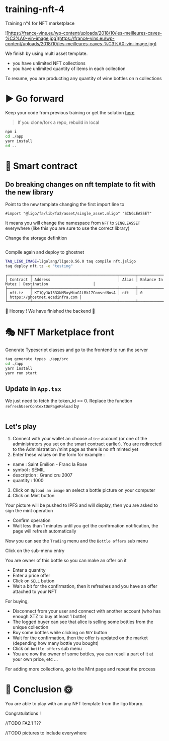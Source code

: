 # training-nft-4

Training n°4 for NFT marketplace

![https://france-vins.eu/wp-content/uploads/2018/10/les-meilleures-caves-%C3%A0-vin-image.jpg](https://france-vins.eu/wp-content/uploads/2018/10/les-meilleures-caves-%C3%A0-vin-image.jpg)

We finish by using multi asset template.

- you have unlimited NFT collections
- you have unlimited quantity of items in each collection

To resume, you are producting any quantity of wine bottles on n collections

# :arrow_forward: Go forward

Keep your code from previous training or get the solution [here](https://github.com/marigold-dev/training-nft-3/tree/main/solution)

> If you clone/fork a repo, rebuild in local

```bash
npm i
cd ./app
yarn install
cd ..
```

# :scroll: Smart contract

## Do breaking changes on nft template to fit with the new library

Point to the new template changing the first import line to

```jsligo
#import "@ligo/fa/lib/fa2/asset/single_asset.mligo" "SINGLEASSET"
```

It means you will change the namespace from `NFT` to `SINGLEASSET` everywhere (like this you are sure to use the correct library)

Change the storage definition

```jsligo

```

Compile again and deploy to ghostnet

```bash
TAQ_LIGO_IMAGE=ligolang/ligo:0.56.0 taq compile nft.jsligo
taq deploy nft.tz -e "testing"
```

```logs
┌──────────┬──────────────────────────────────────┬───────┬──────────────────┬────────────────────────────────┐
│ Contract │ Address                              │ Alias │ Balance In Mutez │ Destination                    │
├──────────┼──────────────────────────────────────┼───────┼──────────────────┼────────────────────────────────┤
│ nft.tz   │ KT1QyJW133XNM5xyMixG1LRk17ComsrdNnsA │ nft   │ 0                │ https://ghostnet.ecadinfra.com │
└──────────┴──────────────────────────────────────┴───────┴──────────────────┴────────────────────────────────┘
```

:tada: Hooray ! We have finished the backend :tada:

# :performing_arts: NFT Marketplace front

Generate Typescript classes and go to the frontend to run the server

```bash
taq generate types ./app/src
cd ./app
yarn install
yarn run start
```

## Update in `App.tsx`

We just need to fetch the token_id == 0.
Replace the function `refreshUserContextOnPageReload` by

```typescript

```

## Let's play

1. Connect with your wallet an choose `alice` account (or one of the administrators you set on the smart contract earlier). You are redirected to the Administration /mint page as there is no nft minted yet
2. Enter these values on the form for example :

- name : Saint Emilion - Franc la Rose
- symbol : SEMIL
- description : Grand cru 2007
- quantity : 1000

3. Click on `Upload an image` an select a bottle picture on your computer
4. Click on Mint button

Your picture will be pushed to IPFS and will display, then you are asked to sign the mint operation

- Confirm operation
- Wait less than 1 minutes until you get the confirmation notification, the page will refresh automatically

Now you can see the `Trading` menu and the `Bottle offers` sub menu

Click on the sub-menu entry

You are owner of this bottle so you can make an offer on it

- Enter a quantity
- Enter a price offer
- Click on `SELL` button
- Wait a bit for the confirmation, then it refreshes and you have an offer attached to your NFT

For buying,

- Disconnect from your user and connect with another account (who has enough XTZ to buy at least 1 bottle)
- The logged buyer can see that alice is selling some bottles from the unique collection
- Buy some bottles while clicking on `BUY` button
- Wait for the confirmation, then the offer is updated on the market (depending how many bottle you bought)
- Click on `bottle offers` sub menu
- You are now the owner of some bottles, you can resell a part of it at your own price, etc ...

For adding more collections, go to the Mint page and repeat the process

# :palm_tree: Conclusion :sun_with_face:

You are able to play with an any NFT template from the ligo library.

Congratulations !

//TODO FA2.1 ???

//TODO pictures to include everywhere
